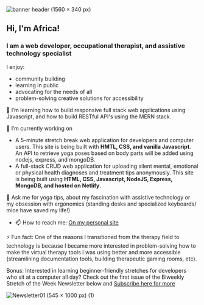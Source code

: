 ![banner header (1560 × 340 px)](https://user-images.githubusercontent.com/96845068/180640467-03c86df4-c670-4e36-98e9-19370b674c5d.png)


## Hi, I'm Africa!
 ### I am a web developer, occupational therapist, and assistive technology specialist
I enjoy:
* community building
* learning in public
* advocating for the needs of all
* problem-solving creative solutions for accessibility 

🌱 I’m learning how to build responsive full stack web applications using Javascript, and how to build RESTful API's using the MERN stack.

🔭 I’m currently working on 

  - A 5-minute stretch break web application for developers and computer users.   This site is being built with <b>HMTL, CSS, and vanilla Javascript</b>. An API to retrieve yoga poses based on body parts will be added using nodejs, express, and mongoDB.
  - A full-stack CRUD web application for uploading silent mental, emotional or physical health diagnoses and treatment tips anonymously. This site is being built using <b>HTML, CSS, Javascript, NodeJS, Express, MongoDB, and hosted on Netlify</b>.

💬 Ask me for yoga tips, about my fascination with assistive technology or my obsession with ergonomics (standing desks and specialized keyboards/ mice have saved my life!)
- 📫 How to reach me: [On my personal site](https://africamincey.netlify.app/)

⚡ Fun fact: One of the reasons I transitioned from the therapy field to technology is because I became more interested in problem-solving how to make the virtual therapy tools I was using better and more accessible (streamlining documentation tools, building therapeutic gaming rooms, etc).

Bonus: Interested in learning beginner-friendly stretches for developers who sit at a computer all day? Check out the first issue of the Biweekly Stretch of the Week Newsletter below and [Subscribe here for more](https://www.getrevue.co/profile/Africakenyah?via=twitter-profile)




![Newsletter01 (545 × 1000 px) (1)](https://user-images.githubusercontent.com/96845068/180640332-4f27515b-8159-41a6-8dc1-7481ab92bb93.png)
